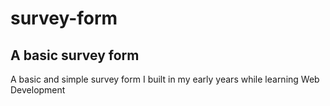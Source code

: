 # survey-form
## A basic survey form
A basic and simple survey form I built in my early years while learning Web Development
